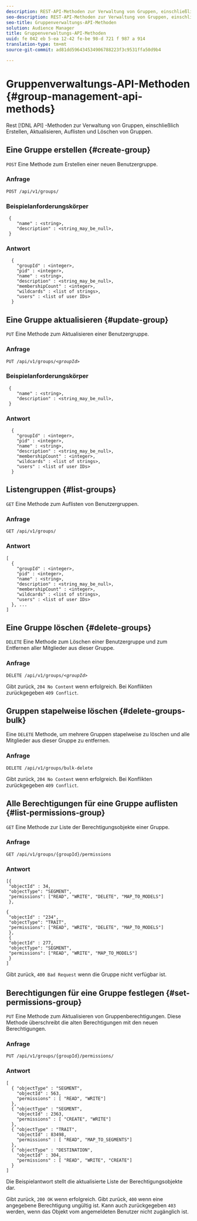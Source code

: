 ```yaml
---
description: REST-API-Methoden zur Verwaltung von Gruppen, einschließlich Erstellen, Aktualisieren, Auflisten und Löschen von Gruppen.
seo-description: REST-API-Methoden zur Verwaltung von Gruppen, einschließlich Erstellen, Aktualisieren, Auflisten und Löschen von Gruppen.
seo-title: Gruppenverwaltungs-API-Methoden
solution: Audience Manager
title: Gruppenverwaltungs-API-Methoden
uuid: fe 042 eb 5-ea 12-42 fe-be 98-d 721 f 987 a 914
translation-type: tm+mt
source-git-commit: ad81dd596434534906788223f3c9531ffa50d9b4

---
```



# Gruppenverwaltungs-API-Methoden {#group-management-api-methods}

Rest [!DNL API] -Methoden zur Verwaltung von Gruppen, einschließlich Erstellen, Aktualisieren, Auflisten und Löschen von Gruppen.

<!-- c_rest_api_user_man_group.xml -->

## Eine Gruppe erstellen {#create-group}

`POST` Eine Methode zum Erstellen einer neuen Benutzergruppe.

<!-- r_rest_api_group_create.xml -->

### Anfrage

`POST /api/v1/groups/`

### Beispielanforderungskörper

```
 {
    "name" : <string>,
    "description" : <string_may_be_null>,
 }
```

### Antwort

```
  {
    "groupId" : <integer>,
    "pid" : <integer>,
    "name" : <string>,
    "description" : <string_may_be_null>,
    "membershipCount" : <integer>,
    "wildcards" : <list of strings>,
    "users" : <list of user IDs>
  }
```

## Eine Gruppe aktualisieren {#update-group}

`PUT` Eine Methode zum Aktualisieren einer Benutzergruppe.

<!--
r_rest_api_group_update.xml
-->

### Anfrage

`PUT /api/v1/groups/`*`<groupId>`*

### Beispielanforderungskörper

```
 {
    "name" : <string>,
    "description" : <string_may_be_null>,
 }
```

### Antwort

```
  {
    "groupId" : <integer>,
    "pid" : <integer>,
    "name" : <string>,
    "description" : <string_may_be_null>,
    "membershipCount" : <integer>,
    "wildcards" : <list of strings>,
    "users" : <list of user IDs>
  }
```

## Listengruppen {#list-groups}

`GET` Eine Methode zum Auflisten von Benutzergruppen.

<!--
r_rest_api_group_list.xml
-->

### Anfrage

`GET /api/v1/groups/`

### Antwort

```
[
  { 
    "groupId" : <integer>,
    "pid" : <integer>,
    "name" : <string>,
    "description" : <string_may_be_null>,
    "membershipCount" : <integer>,
    "wildcards" : <list of strings>,
    "users" : <list of user IDs>
  }, ...
]
```

## Eine Gruppe löschen {#delete-groups}

`DELETE` Eine Methode zum Löschen einer Benutzergruppe und zum Entfernen aller Mitglieder aus dieser Gruppe.

<!-- r_rest_api_group_delete.xml -->

### Anfrage

`DELETE /api/v1/groups/`*`<groupId>`*

Gibt zurück, `204 No Content` wenn erfolgreich. Bei Konflikten zurückgegeben `409 Conflict`.

## Gruppen stapelweise löschen {#delete-groups-bulk}

Eine `DELETE` Methode, um mehrere Gruppen stapelweise zu löschen und alle Mitglieder aus dieser Gruppe zu entfernen.

<!-- r_rest_api_group_delete_bulk.xml -->

### Anfrage

`DELETE /api/v1/groups/bulk-delete`

Gibt zurück, `204 No Content` wenn erfolgreich. Bei Konflikten zurückgegeben `409 Conflict`.

## Alle Berechtigungen für eine Gruppe auflisten {#list-permissions-group}

`GET` Eine Methode zur Liste der Berechtigungsobjekte einer Gruppe.

<!-- r_rest_api_perm_list_group.xml -->

### Anfrage

`GET /api/v1/groups/{groupId}/permissions`

### Antwort

```
[{
 "objectId" : 34,
 "objectType": "SEGMENT",
 "permissions": ["READ", "WRITE", "DELETE", "MAP_TO_MODELS"]
 },

{
 "objectId" : "234",
 "objectType": "TRAIT",
 "permissions": ["READ", "WRITE", "DELETE", "MAP_TO_MODELS"]
 },
 {
 "objectId" : 277,
 "objectType": "SEGMENT",
 "permissions": ["READ", "WRITE", "MAP_TO_MODELS"]
 }
]
```

Gibt zurück, `400 Bad Request` wenn die Gruppe nicht verfügbar ist.

## Berechtigungen für eine Gruppe festlegen {#set-permissions-group}

`PUT` Eine Methode zum Aktualisieren von Gruppenberechtigungen. Diese Methode überschreibt die alten Berechtigungen mit den neuen Berechtigungen.

<!-- r_rest_api_perm_set.xml -->

### Anfrage

`PUT /api/v1/groups/{groupId}/permissions/`

### Antwort

```
[ 
  { "objectType" : "SEGMENT",
    "objectId" : 563,
    "permissions" : [ "READ", "WRITE"]
  },
  { "objectType" : "SEGMENT",
    "objectId" : 2363,
    "permissions" : [ "CREATE", "WRITE"]
  },
  { "objectType" : "TRAIT",
    "objectId" : 83498,
    "permissions" : [ "READ", "MAP_TO_SEGMENTS"]
  },
  { "objectType" : "DESTINATION",
    "objectId" : 304,
    "permissions" : [ "READ", "WRITE", "CREATE"]
  }
]
```

Die Beispielantwort stellt die aktualisierte Liste der Berechtigungsobjekte dar.

Gibt zurück, `200 OK` wenn erfolgreich. Gibt zurück, `400` wenn eine angegebene Berechtigung ungültig ist. Kann auch zurückgegeben `403` werden, wenn das Objekt vom angemeldeten Benutzer nicht zugänglich ist.